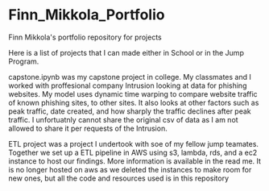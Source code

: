 # Finn_Mikkola_Portfolio
Finn Mikkola's portfolio repository for projects

Here is a list of projects that I can made either in School or in the Jump Program.

capstone.ipynb was my capstone project in college. My classmates and I worked with proffesional company Intrusion looking at data for phishing websites. My model uses dynamic time warping to compare website traffic of known phishing sites, to other sites. It also looks at other factors such as peak traffic, date created, and how sharply the traffic declines after peak traffic. I unfortuatnly cannot share the original csv of data as I am not allowed to share it per requests of the Intrusion.

ETL project was a project I undertook with soe of my fellow jump teamates. Together we set up a ETL pipeline in AWS using s3, lambda, rds, and a ec2 instance to host our findings. More information is available in the read me. It is no longer hosted on aws as we deleted the instances to make room for new ones, but all the code and resources used is in this repository


